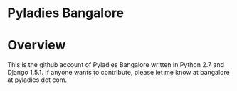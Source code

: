 Pyladies Bangalore
==================

Overview
========

This is the github account of Pyladies Bangalore written in Python 2.7 and Django 1.5.1. If anyone wants to contribute, please let me know at bangalore at pyladies dot com. 





